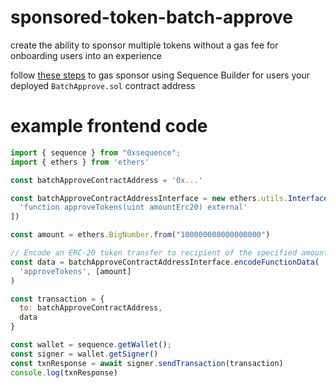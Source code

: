 # sponsored-token-batch-approve
create the ability to sponsor multiple tokens without a gas fee for onboarding users into an experience

follow [these steps](https://docs.sequence.xyz/relayer/building-relaying-server#nodejs-server-with-gas-sponsoring-using-sequence-builder) to gas sponsor using Sequence Builder for users your deployed `BatchApprove.sol` contract address

# example frontend code
```js
import { sequence } from "0xsequence";
import { ethers } from 'ethers'

const batchApproveContractAddress = '0x...'

const batchApproveContractAddressInterface = new ethers.utils.Interface([
  'function approveTokens(uint amountErc20) external'
])

const amount = ethers.BigNumber.from("100000000000000000")

// Encode an ERC-20 token transfer to recipient of the specified amount
const data = batchApproveContractAddressInterface.encodeFunctionData(
  'approveTokens', [amount]
)

const transaction = {
  to: batchApproveContractAddress,
  data
}

const wallet = sequence.getWallet();
const signer = wallet.getSigner()
const txnResponse = await signer.sendTransaction(transaction)
console.log(txnResponse)
```
